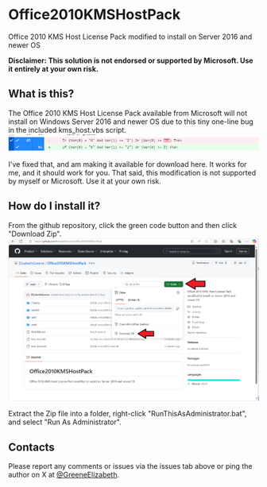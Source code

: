 # Office2010KMSHostPack

Office 2010 KMS Host License Pack modified to install on Server 2016 and newer OS

**Disclaimer: This solution is not endorsed or supported by Microsoft. Use it entirely at your own risk.**

## What is this?

The Office 2010 KMS Host License Pack available from Microsoft will not install on Windows Server 2016 and newer OS due to this tiny one-line bug in the included kms_host.vbs script.
![Diff showing two removed quotation marks around 7 on line 65](WhatsDifferent.png)

I've fixed that, and am making it available for download here. It works for me, and it should work for you. That said, this modification is not supported by myself or Microsoft. Use it at your own risk.

## How do I install it?

From the github repository, click the green code button and then click "Download Zip".
![Showing where the Download ZIP button is](HowToDownload.png)

Extract the Zip file into a folder, right-click "RunThisAsAdministrator.bat", and select "Run As Administrator".

## Contacts

Please report any comments or issues via the issues tab above or ping the author on X at [@GreeneElizabeth](https://x.com/GreeneElizabeth).
